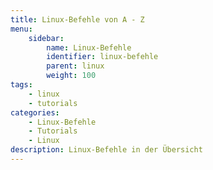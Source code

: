 ```yaml
---
title: Linux-Befehle von A - Z
menu:
    sidebar:
        name: Linux-Befehle
        identifier: linux-befehle
        parent: linux
        weight: 100
tags:
    - linux
    - tutorials
categories:
    - Linux-Befehle
    - Tutorials
    - Linux
description: Linux-Befehle in der Übersicht
---
```

